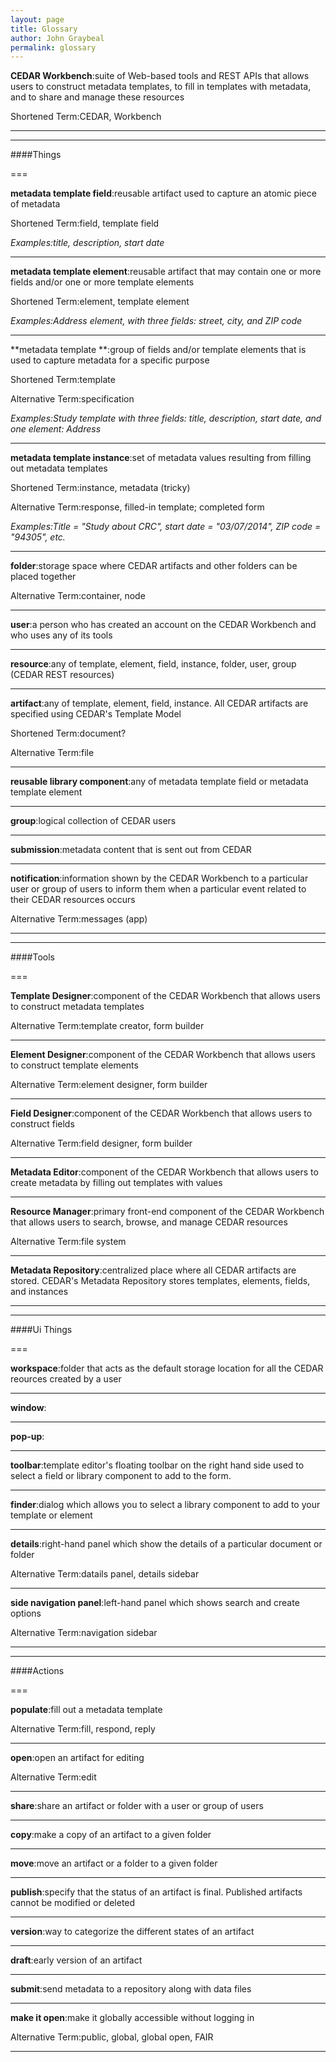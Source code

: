 ```yaml
---
layout: page
title: Glossary
author: John Graybeal
permalink: glossary
---
```

**CEDAR Workbench**:suite of Web-based tools and REST APIs that allows users to construct metadata templates, to fill in templates with metadata, and to share and manage these resources

Shortened Term:CEDAR, Workbench

---

---

####Things

===

**metadata template field**:reusable artifact used to capture an atomic piece of metadata

Shortened Term:field, template field

*Examples:title, description, start date*

---

**metadata template element**:reusable artifact that may contain one or more fields and/or one or more template elements

Shortened Term:element, template element

*Examples:Address element, with three fields: street, city, and ZIP code*

---

**metadata template **:group of fields and/or template elements that is used to capture metadata for a specific purpose

Shortened Term:template

Alternative Term:specification

*Examples:Study template with three fields: title, description, start date, and one element: Address*

---

**metadata template instance**:set of metadata values resulting from filling out metadata templates

Shortened Term:instance, metadata (tricky)

Alternative Term:response, filled-in template; completed form

*Examples:Title = "Study about CRC", start date = "03/07/2014", ZIP code = "94305", etc.*

---

**folder**:storage space where CEDAR artifacts and other folders can be placed together

Alternative Term:container, node

---

**user**:a person who has created an account on the CEDAR Workbench and who uses any of its tools

---

**resource**:any of template, element, field, instance, folder, user, group (CEDAR REST resources)

---

**artifact**:any of template, element, field, instance. All CEDAR artifacts are specified using CEDAR's Template Model

Shortened Term:document?

Alternative Term:file

---

**reusable library component**:any of metadata template field or metadata template element

---

**group**:logical collection of CEDAR users

---

**submission**:metadata content that is sent out from CEDAR

---

**notification**:information shown by the CEDAR Workbench to a particular user or group of users to inform them when a particular event related to their CEDAR resources occurs

Alternative Term:messages (app)

---

---

####Tools

===

**Template Designer**:component of the CEDAR Workbench that allows users to construct metadata templates

Alternative Term:template creator, form builder

---

**Element Designer**:component of the CEDAR Workbench that allows users to construct template elements

Alternative Term:element designer, form builder

---

**Field Designer**:component of the CEDAR Workbench that allows users to construct fields

Alternative Term:field designer, form builder

---

**Metadata Editor**:component of the CEDAR Workbench that allows users to create metadata by filling out templates with values

---

**Resource Manager**:primary front-end component of the CEDAR Workbench that allows users to search, browse, and manage CEDAR resources

Alternative Term:file system

---

**Metadata Repository**:centralized place where all CEDAR artifacts are stored. CEDAR's Metadata Repository stores templates, elements, fields, and instances

---

---

####Ui Things

===

**workspace**:folder that acts as the default storage location for all the CEDAR reources created by a user

---

**window**:

---

**pop-up**:

---

**toolbar**:template editor's floating toolbar on the right hand side used to select a field or library component to add to the form.

---

**finder**:dialog which allows you to select a library component to add to your template or element

---

**details**:right-hand panel which show the details of a particular document or folder

Alternative Term:datails panel, details sidebar

---

**side navigation panel**:left-hand panel which shows search and create options

Alternative Term:navigation sidebar

---

---

####Actions

===

**populate**:fill out a metadata template

Alternative Term:fill, respond, reply

---

**open**:open an artifact for editing

Alternative Term:edit

---

**share**:share an artifact or folder with a user or group of users

---

**copy**:make a copy of an artifact to a given folder

---

**move**:move an artifact or a folder to a given folder

---

**publish**:specify that the status of an artifact is final. Published artifacts cannot be modified or deleted

---

**version**:way to categorize the different states of an artifact

---

**draft**:early version of an artifact

---

**submit**:send metadata to a repository along with data files

---

**make it open**:make it globally accessible without logging in

Alternative Term:public, global,  global open, FAIR

---

